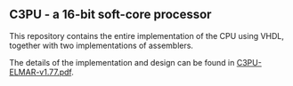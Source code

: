 ## C3PU - a 16-bit soft-core processor  
This repository contains the entire implementation of the CPU using VHDL, together with two implementations of assemblers.  

The details of the implementation and design can be found in [C3PU-ELMAR-v1.77.pdf](C3PU-ELMAR-v1.77.pdf).  
